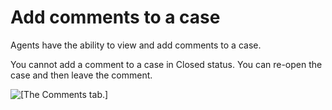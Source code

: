 # Add comments to a case<a name="cm-comments"></a>

Agents have the ability to view and add comments to a case\.

You cannot add a comment to a case in Closed status\. You can re\-open the case and then leave the comment\.

![\[The Comments tab.\]](http://docs.aws.amazon.com/connect/latest/adminguide/images/cases-agent-application-comments.png)